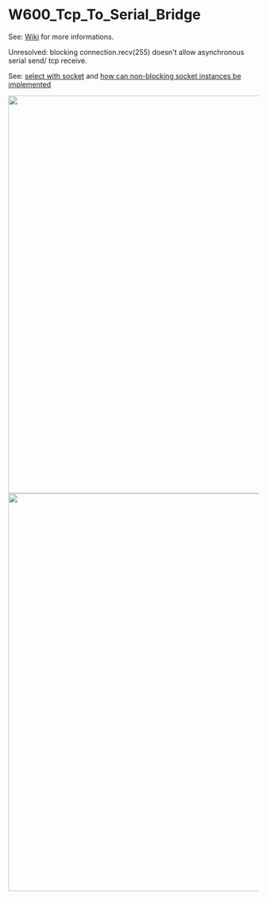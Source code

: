 # W600_Tcp_To_Serial_Bridge
See: [Wiki](https://github.com/juergs/W600_Tcp_To_Serial_Bridge/wiki) for more informations.


Unresolved: blocking connection.recv(255) doesn't allow asynchronous serial send/ tcp receive. 


See: [select with socket](https://steelkiwi.com/blog/working-tcp-sockets/) and [how can non-blocking socket instances be implemented](https://forum.micropython.org/viewtopic.php?t=4211)


<img src="https://github.com/juergs/W600_Tcp_To_Serial_Bridge/pictures/blob/master/MapleSDuino-Serial_Bridge_W600.png" width="800"/>

<img src="https://github.com/juergs/W600_Tcp_To_Serial_Bridge/pictures/blob/master/W600_Tcp_To_Serial_Bridge.png" width="800"/>

